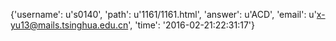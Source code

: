 {'username': u's0140', 'path': u'1161/1161.html', 'answer': u'ACD', 'email': u'x-yu13@mails.tsinghua.edu.cn', 'time': '2016-02-21:22:31:17'}
